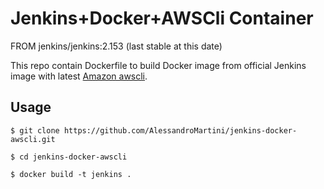 # Jenkins+Docker+AWSCli Container

FROM jenkins/jenkins:2.153
(last stable at this date)

This repo contain Dockerfile to build Docker image from official Jenkins image with latest [Amazon awscli](https://aws.amazon.com/cli/).

## Usage

```
$ git clone https://github.com/AlessandroMartini/jenkins-docker-awscli.git

$ cd jenkins-docker-awscli

$ docker build -t jenkins .
```
